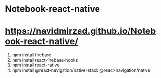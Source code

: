 # Notebook-react-native

# https://navidmirzad.github.io/Notebook-react-native/

1. npm install firebase
2. npm install react-firebase-hooks
3. npm install react-native
4. npm install @react-navigation/native-stack @react-navigation/native
